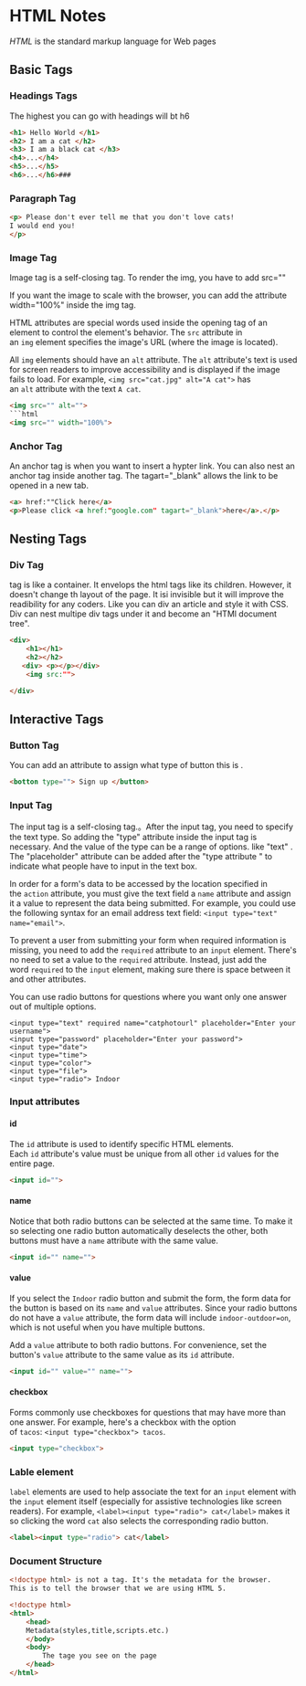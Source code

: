 # HTML Notes

*HTML* is the standard markup language for Web pages

## Basic Tags

### Headings Tags

The highest you can go with headings will bt h6

```html
<h1> Hello World </h1>
<h2> I am a cat </h2>
<h3> I am a black cat </h3>
<h4>...</h4>
<h5>...</h5>
<h6>...</h6>###
```

### Paragraph Tag

```html
<p> Please don't ever tell me that you don't love cats!
I would end you!
</p> 
```

### Image Tag

Image tag is a self-closing tag. To render the img, you have to add src=""

If you want the image to scale with the browser, you can add the attribute width="100%" inside the img tag. 

HTML attributes are special words used inside the opening tag of an element to control the element's behavior. The `src` attribute in an `img` element specifies the image's URL (where the image is located).

All `img` elements should have an `alt` attribute. The `alt` attribute's text is used for screen readers to improve accessibility and is displayed if the image fails to load. For example, `<img src="cat.jpg" alt="A cat">` has an `alt` attribute with the text `A cat`.

```html
<img src="" alt=""> 
```html
<img src="" width="100%"> 
```

### Anchor Tag

An anchor tag  is when you want to insert a hypter link. You can also nest an anchor tag inside another tag. The tagart="_blank" allows the link to be opened in a new tab. 

```html
<a> href:""Click here</a>
<p>Please click <a href:"google.com" tagart="_blank">here</a>.</p>
```

## Nesting Tags

### Div Tag

<div></div> tag is like a container. It envelops the html tags like its children. However, it doesn't change th layout of the page. It isi invisible but it will improve the readibility for any coders. Like you can div an article and style it with CSS. Div can nest multipe div tags under it and become an "HTMl document tree".

```html
<div>
    <h1></h1>
    <h2></h2>
   <div> <p></p></div>
    <img src:"">

</div>
```

## Interactive Tags

### Button Tag

You can add an attribute to assign what type of button this is .

```html
<botton type=""> Sign up </button>
```

### Input Tag

The input tag is a self-closing tag.。After the input tag, you need to specify the text type. So adding the "type" attribute inside the input tag is necessary. And the value of the type can be a range of options. like "text" . The "placeholder" attribute can be added after the "type attribute " to indicate what people have to input in the text box. 

In order for a form's data to be accessed by the location specified in the `action` attribute, you must give the text field a `name` attribute and assign it a value to represent the data being submitted. For example, you could use the following syntax for an email address text field: `<input type="text" name="email">`.

To prevent a user from submitting your form when required information is missing, you need to add the `required` attribute to an `input` element. There's no need to set a value to the `required` attribute. Instead, just add the word `required` to the `input` element, making sure there is space between it and other attributes.

You can use radio buttons for questions where you want only one answer out of multiple options.

```hmtl
<input type="text" required name="catphotourl" placeholder="Enter your username">
<input type="password" placeholder="Enter your password">
<input type="date">
<input type="time">
<input type="color">
<input type="file">  
<input type="radio"> Indoor 
```

### Input attributes

#### id

The `id` attribute is used to identify specific HTML elements. Each `id` attribute's value must be unique from all other `id` values for the entire page.

```html
<input id="">
```

#### name

Notice that both radio buttons can be selected at the same time. To make it so selecting one radio button automatically deselects the other, both buttons must have a `name` attribute with the same value.

```html
<input id="" name="">
```

#### value

If you select the `Indoor` radio button and submit the form, the form data for the button is based on its `name` and `value` attributes. Since your radio buttons do not have a `value` attribute, the form data will include `indoor-outdoor=on`, which is not useful when you have multiple buttons.

Add a `value` attribute to both radio buttons. For convenience, set the button's `value` attribute to the same value as its `id` attribute.

```html
<input id="" value="" name="">
```

#### checkbox

Forms commonly use checkboxes for questions that may have more than one answer. For example, here's a checkbox with the option of `tacos`: `<input type="checkbox"> tacos`.

```html
<input type="checkbox">
```

### Lable element

`label` elements are used to help associate the text for an `input` element with the `input` element itself (especially for assistive technologies like screen readers). For example, `<label><input type="radio"> cat</label>` makes it so clicking the word `cat` also selects the corresponding radio button.

```html
<label><input type="radio"> cat</label>
```

### Document Structure

```html
<!doctype html> is not a tag. It's the metadata for the browser. 
This is to tell the browser that we are using HTML 5.
```

```html
<!doctype html>
<html>
    <head>
    Metadata(styles,title,scripts.etc.)
    </body>
    <body>
        The tage you see on the page
    </head>
</html>
```
